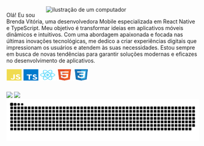 <img src="https://raw.githubusercontent.com/MicaelliMedeiros/micaellimedeiros/master/image/computer-illustration.png" alt="ilustração de um computador" min-width="400px" max-width="400px" width="400px" align="right">

<p align="left"> 
 Olá! Eu sou Brenda Vitória, uma desenvolvedora Mobile especializada em React Native e TypeScript. Meu objetivo é transformar ideias em aplicativos móveis dinâmicos e intuitivos. Com uma abordagem apaixonada e focada nas últimas inovações tecnológicas, me dedico a criar experiências digitais que impressionam os usuários e atendem às suas necessidades. Estou sempre em busca de novas tendências para garantir soluções modernas e eficazes no desenvolvimento de aplicativos.
</p>

<p align="left">
  <div style="display: inline_block">
  <img align="center" alt="Brenda-Js" height="30" width="40" src="https://raw.githubusercontent.com/devicons/devicon/master/icons/javascript/javascript-plain.svg">
   <img align="center" alt="Brenda-Ts" height="30" width="40" src="https://raw.githubusercontent.com/devicons/devicon/master/icons/typescript/typescript-plain.svg">
  <img align="center" alt="Brenda-React" height="30" width="40" src="https://raw.githubusercontent.com/devicons/devicon/master/icons/react/react-original.svg">
  <img align="center" alt="Brenda-HTML" height="30" width="40" src="https://raw.githubusercontent.com/devicons/devicon/master/icons/html5/html5-original.svg">
  <img align="center" alt="Brenda-CSS" height="30" width="40" src="https://raw.githubusercontent.com/devicons/devicon/master/icons/css3/css3-original.svg">
</div>
</p>

##

<div> 
<a href="mailto:brendavitoria0602@gmail.com"><img src="https://img.shields.io/badge/-Email-%23000?style=for-the-badge&logo=gmail&logoColor=FF00F6" target="_blank"></a>
<a href="https://www.linkedin.com/in/brendavit0ria" target="_blank"><img src="https://img.shields.io/badge/-LinkedIn-%23000?style=for-the-badge&logo=linkedin&logoColor=FF00F6" target="_blank"></a>
</div>


<picture>
  <source media="(prefers-color-scheme: dark)" srcset="https://raw.githubusercontent.com/brendavit0ria/brendavit0ria/output/github-contribution-grid-snake-dark.svg">
  <source media="(prefers-color-scheme: light)" srcset="https://raw.githubusercontent.com/brendavit0ria/brendavit0ria/output/github-contribution-grid-snake.svg">
  <img alt="github contribution grid snake animation" src="https://raw.githubusercontent.com/brendavit0ria/brendavit0ria/output/github-contribution-grid-snake.svg">
</picture>
<br><br>
